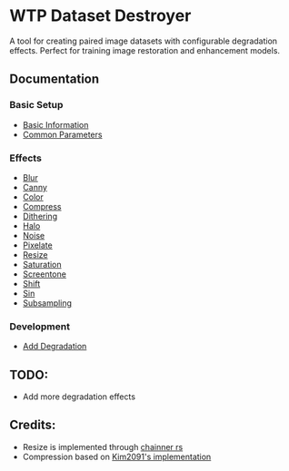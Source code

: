 # WTP Dataset Destroyer
A tool for creating paired image datasets with configurable degradation effects. Perfect for training image restoration and enhancement models.

## Documentation

### Basic Setup
- [Basic Information](https://github.com/umzi2/wtp_dataset_destroyer/blob/master/instructions/basic_info.md)
- [Common Parameters](https://github.com/umzi2/wtp_dataset_destroyer/blob/master/instructions/common.md)

### Effects
- [Blur](https://github.com/umzi2/wtp_dataset_destroyer/blob/master/instructions/blur.md)
- [Canny](https://github.com/umzi2/wtp_dataset_destroyer/blob/master/instructions/canny.md)
- [Color](https://github.com/umzi2/wtp_dataset_destroyer/blob/master/instructions/color.md)
- [Compress](https://github.com/umzi2/wtp_dataset_destroyer/blob/master/instructions/compress.md)
- [Dithering](https://github.com/umzi2/wtp_dataset_destroyer/blob/master/instructions/dithering.md)
- [Halo](https://github.com/umzi2/wtp_dataset_destroyer/blob/master/instructions/halo.md)
- [Noise](https://github.com/umzi2/wtp_dataset_destroyer/blob/master/instructions/noise.md)
- [Pixelate](https://github.com/umzi2/wtp_dataset_destroyer/blob/master/instructions/pixelate.md)
- [Resize](https://github.com/umzi2/wtp_dataset_destroyer/blob/master/instructions/resize.md)
- [Saturation](https://github.com/umzi2/wtp_dataset_destroyer/blob/master/instructions/saturation.md)
- [Screentone](https://github.com/umzi2/wtp_dataset_destroyer/blob/master/instructions/screentone.md)
- [Shift](https://github.com/umzi2/wtp_dataset_destroyer/blob/master/instructions/shift.md)
- [Sin](https://github.com/umzi2/wtp_dataset_destroyer/blob/master/instructions/sin.md)
- [Subsampling](https://github.com/umzi2/wtp_dataset_destroyer/blob/master/instructions/subsampling.md)

### Development
- [Add Degradation](https://github.com/umzi2/wtp_dataset_destroyer/blob/master/instructions/creators/add_degradation.md)

## TODO:
* Add more degradation effects

## Credits:
- Resize is implemented through [chainner rs](https://github.com/chaiNNer-org/chaiNNer-rs)
- Compression based on [Kim2091's implementation](https://github.com/Kim2091/helpful-scripts/blob/d413054eda3764fd04ec2c22fb3c3b6a5e61e31a/Dataset%20Destroyer/datasetDestroyer.py#L279)
